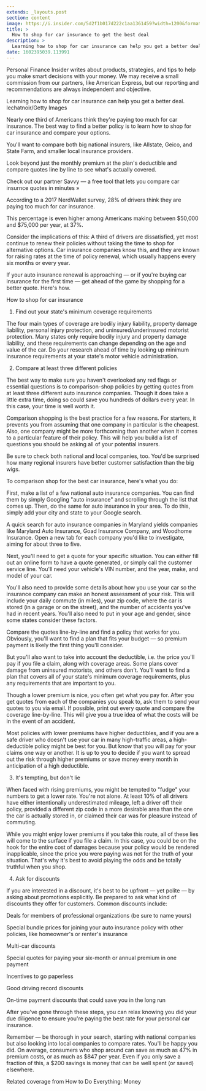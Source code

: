 ```yaml
--- 
extends: _layouts.post 
section: content 
image: https://i.insider.com/5d2f1b017d222c1aa1361459?width=1200&format=jpeg 
title: > 
  How to shop for car insurance to get the best deal 
description: > 
  Learning how to shop for car insurance can help you get a better deal.The best way to find a better policy is to learn how to shop for car insurance and compare your options.If your auto insurance renewal is approaching — or if you're buying car insurance for the first time — get ahead of the game by shopping for a better quote.To comparison shop for the best car insurance, here's what you do:First, make a list of a few national auto insurance companies.A quick search for auto insurance companies in Maryland yields companies like Maryland Auto Insurance, Goad Insurance Company, and Woodhome Insurance. 
date: 1602395039.113991 
--- 
```

Personal Finance Insider writes about products, strategies, and tips to help you make smart decisions with your money. We may receive a small commission from our partners, like American Express, but our reporting and recommendations are always independent and objective.

Learning how to shop for car insurance can help you get a better deal. lechatnoir/Getty Images

Nearly one third of Americans think they're paying too much for car insurance. The best way to find a better policy is to learn how to shop for car insurance and compare your options.

You'll want to compare both big national insurers, like Allstate, Geico, and State Farm, and smaller local insurance providers.

Look beyond just the monthly premium at the plan's deductible and compare quotes line by line to see what's actually covered.

Check out our partner Savvy — a free tool that lets you compare car insurnce quotes in minutes »

According to a 2017 NerdWallet survey, 28% of drivers think they are paying too much for car insurance.

This percentage is even higher among Americans making between $50,000 and $75,000 per year, at 37%.

Consider the implications of this: A third of drivers are dissatisfied, yet most continue to renew their policies without taking the time to shop for alternative options. Car insurance companies know this, and they are known for raising rates at the time of policy renewal, which usually happens every six months or every year.

If your auto insurance renewal is approaching — or if you're buying car insurance for the first time — get ahead of the game by shopping for a better quote. Here's how.

How to shop for car insurance

1. Find out your state's minimum coverage requirements

The four main types of coverage are bodily injury liability, property damage liability, personal injury protection, and uninsured/underinsured motorist protection. Many states only require bodily injury and property damage liability, and these requirements can change depending on the age and value of the car. Do your research ahead of time by looking up minimum insurance requirements at your state's motor vehicle administration.

2. Compare at least three different policies

The best way to make sure you haven't overlooked any red flags or essential questions is to comparison-shop policies by getting quotes from at least three different auto insurance companies. Though it does take a little extra time, doing so could save you hundreds of dollars every year. In this case, your time is well worth it.

Comparison shopping is the best practice for a few reasons. For starters, it prevents you from assuming that one company in particular is the cheapest. Also, one company might be more forthcoming than another when it comes to a particular feature of their policy. This will help you build a list of questions you should be asking all of your potential insurers.

Be sure to check both national and local companies, too. You'd be surprised how many regional insurers have better customer satisfaction than the big wigs.

To comparison shop for the best car insurance, here's what you do:

First, make a list of a few national auto insurance companies. You can find them by simply Googling "auto insurance" and scrolling through the list that comes up. Then, do the same for auto insurance in your area. To do this, simply add your city and state to your Google search.

A quick search for auto insurance companies in Maryland yields companies like Maryland Auto Insurance, Goad Insurance Company, and Woodhome Insurance. Open a new tab for each company you'd like to investigate, aiming for about three to five.

Next, you'll need to get a quote for your specific situation. You can either fill out an online form to have a quote generated, or simply call the customer service line. You'll need your vehicle's VIN number, and the year, make, and model of your car.

You'll also need to provide some details about how you use your car so the insurance company can make an honest assessment of your risk. This will include your daily commute (in miles), your zip code, where the car is stored (in a garage or on the street), and the number of accidents you've had in recent years. You'll also need to put in your age and gender, since some states consider these factors.

Compare the quotes line-by-line and find a policy that works for you. Obviously, you'll want to find a plan that fits your budget — so premium payment is likely the first thing you'll consider.

But you'll also want to take into account the deductible, i.e. the price you'll pay if you file a claim, along with coverage areas. Some plans cover damage from uninsured motorists, and others don't. You'll want to find a plan that covers all of your state's minimum coverage requirements, plus any requirements that are important to you.

Though a lower premium is nice, you often get what you pay for. After you get quotes from each of the companies you speak to, ask them to send your quotes to you via email. If possible, print out every quote and compare the coverage line-by-line. This will give you a true idea of what the costs will be in the event of an accident.

Most policies with lower premiums have higher deductibles, and if you are a safe driver who doesn't use your car in many high-traffic areas, a high-deductible policy might be best for you. But know that you will pay for your claims one way or another. It is up to you to decide if you want to spread out the risk through higher premiums or save money every month in anticipation of a high deductible.

3. It's tempting, but don't lie

When faced with rising premiums, you might be tempted to "fudge" your numbers to get a lower rate. You're not alone. At least 10% of all drivers have either intentionally underestimated mileage, left a driver off their policy, provided a different zip code in a more desirable area than the one the car is actually stored in, or claimed their car was for pleasure instead of commuting.

While you might enjoy lower premiums if you take this route, all of these lies will come to the surface if you file a claim. In this case, you could be on the hook for the entire cost of damages because your policy would be rendered inapplicable, since the price you were paying was not for the truth of your situation. That's why it's best to avoid playing the odds and be totally truthful when you shop.

4. Ask for discounts

If you are interested in a discount, it's best to be upfront — yet polite — by asking about promotions explicitly. Be prepared to ask what kind of discounts they offer for customers. Common discounts include:

Deals for members of professional organizations (be sure to name yours)

Special bundle prices for joining your auto insurance policy with other policies, like homeowner's or renter's insurance

Multi-car discounts

Special quotes for paying your six-month or annual premium in one payment

Incentives to go paperless

Good driving record discounts

On-time payment discounts that could save you in the long run

After you've gone through these steps, you can relax knowing you did your due diligence to ensure you're paying the best rate for your personal car insurance.

Remember — be thorough in your search, starting with national companies but also looking into local companies to compare rates. You'll be happy you did. On average, consumers who shop around can save as much as 47% in premium costs, or as much as $847 per year. Even if you only save a fraction of this, a $200 savings is money that can be well spent (or saved) elsewhere.

Related coverage from How to Do Everything: Money